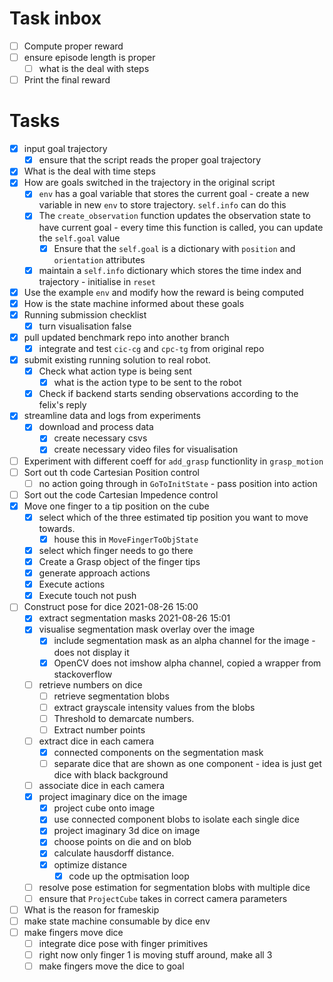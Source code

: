 # Task inbox
- [ ] Compute proper reward
- [ ] ensure episode length is proper
  - [ ] what is the deal with steps
- [ ] Print the final reward
# Tasks
- [X] input goal trajectory
  - [X] ensure that the script reads the proper goal trajectory
- [X] What is the deal with time steps
- [X] How are goals switched in the trajectory in the original script
  - [X] `env` has a goal variable that stores the current goal - create a new
    variable in new `env` to store trajectory. `self.info` can do this
  - [X] The `create_observation` function updates the observation state to have
    current goal - every time this function is called, you can update the
    `self.goal` value
    - [X] Ensure that the `self.goal` is a dictionary with `position` and
      `orientation` attributes
  - [X] maintain a `self.info` dictionary which stores the time index and
    trajectory - initialise in `reset`
- [X] Use the example `env` and modify how the reward is being computed
- [X] How is the state machine informed about these goals
- [X] Running submission checklist
  - [X] turn visualisation false
- [X] pull updated benchmark repo into another branch
  - [X] integrate and test `cic-cg` and `cpc-tg` from original repo
- [X] submit existing running solution to real robot.
  - [X] Check what action type is being sent
    - [X] what is the action type to be sent to the robot
  - [X] Check if backend starts sending observations according to the felix's
    reply
- [X] streamline data and logs from experiments
  - [X] download and process data
    - [X] create necessary csvs
    - [X] create necessary video files for visualisation
- [ ] Experiment with different coeff for `add_grasp` functionlity in
  `grasp_motion`
- [ ] Sort out th code Cartesian Position control
    - [ ] no action going through in `GoToInitState` - pass position into
      action
- [ ] Sort out the code Cartesian Impedence control
- [X] Move one finger to a tip position on the cube
  - [X] select which of the three estimated tip position you want to move
    towards.
    - [X] house this in `MoveFingerToObjState` 
  - [X] select which finger needs to go there
  - [X] Create a Grasp object of the finger tips
  - [X] generate approach actions
  - [X] Execute actions
  - [X] Execute touch not push
- [ ] Construct pose for dice 2021-08-26 15:00
  - [X] extract segmentation masks 2021-08-26 15:01
  - [X] visualise segmentation mask overlay over the image
    - [X] include segmentation mask as an alpha channel for the image - does not display it
    - [X] OpenCV does not imshow alpha channel, copied a wrapper from stackoverflow
  - [ ] retrieve numbers on dice
    - [ ] retrieve segmentation blobs
    - [ ] extract grayscale intensity values from the blobs
    - [ ] Threshold to demarcate numbers.
    - [ ] Extract number points
  - [ ] extract dice in each camera
    - [X] connected components on the segmentation mask
    - [ ] separate dice that are shown as one component - idea is just get dice with black background
  - [ ] associate dice in each camera
  - [X] project imaginary dice on the image
    - [X] project cube onto image
    - [X] use connected component blobs to isolate each single dice
    - [X] project imaginary 3d dice on image
    - [X] choose points on die and on blob
    - [X] calculate hausdorff distance.
    - [X] optimize distance
      - [X] code up the optmisation loop
  - [ ] resolve pose estimation for segmentation blobs with multiple dice
  - [ ] ensure that `ProjectCube` takes in correct camera parameters
- [ ] What is the reason for frameskip
- [ ] make state machine consumable by dice env
- [ ] make fingers move dice
  - [ ] integrate dice pose with finger primitives
  - [ ] right now only finger 1 is moving stuff around, make all 3
  - [ ] make fingers move the dice to goal
